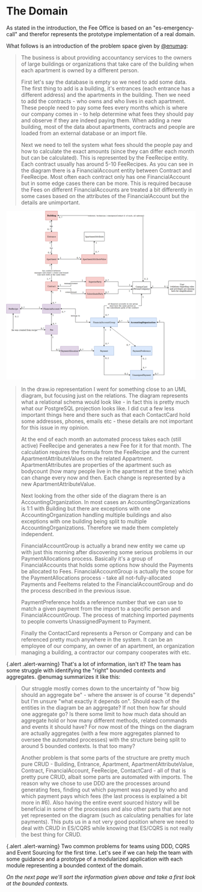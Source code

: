# The Domain

As stated in the introduction, the Fee Office is based on an "es-emergency-call" and therefor
represents the prototype implementation of a real domain.

What follows is an introduction of the problem space given by [@enumag](https://github.com/enumag):

> The business is about providing accountancy services to the owners of large buildings or organizations that take care of the building when each apartment is owned by a different person.
>
> First let's say the database is empty so we need to add some data. The first thing to add is a building, it's entrances (each entrance has a different address) and the apartments in the building. Then we need to add the contracts - who owns and who lives in each apartment. These people need to pay some fees every months which is where our company comes in - to help determine what fees they should pay and observe if they are indeed paying them. When adding a new building, most of the data about apartments, contracts and people are loaded from an external database or an import file.
>
> Next we need to tell the system what fees should the people pay and how to calculate the exact amounts (since they can differ each month but can be calculated). This is represented by the FeeRecipe entity. Each contract usually has around 5-10 FeeRecipes. As you can see in the diagram there is a FinancialAccount entity between Contract and FeeRecipe. Most often each contract only has one FinancialAccount but in some edge cases there can be more. This is required because the Fees on different FinancialAccounts are treated a bit differently in some cases based on the attributes of the FinancialAccount but the details are unimportant.

![UML Diagram Relations](../img/uml_relations.png)

> In the draw.io representation I went for something close to an UML diagram, but focusing just on the relations. The diagram represents what a relational schema would look like - in fact this is pretty much what our PostgreSQL projection looks like. I did cut a few less important things here and there such as that each ContactCard hold some addresses, phones, emails etc - these details are not important for this issue in my opinion.
>
> At the end of each month an automated process takes each (still active) FeeRecipe and generates a new Fee for it for that month. The calculation requires the formula from the FeeRecipe and the current ApartmentAttributeValues on the related Appartment. ApartmentAttributes are properties of the apartment such as bodycount (how many people live in the apartment at the time) which can change every now and then. Each change is represented by a new ApartmentAttributeValue.
>
> Next looking from the other side of the diagram there is an AccountingOrganization. In most cases an AccountingOrganizations is 1:1 with Building but there are exceptions with one AccountingOrganization handling multiple buildings and also exceptions with one building being split to multiple AccountingOrganizations. Therefore we made them completely independent.
>
> FinancialAccountGroup is actually a brand new entity we came up with just this morning after discovering some serious problems in our PaymentAllocations process. Basically it's a group of FinancialAccounts that holds some options how should the Payments be allocated to Fees. FinancialAccountGroup is actually the scope for the PaymentAllocations process - take all not-fully-allocated Payments and FeeItems related to the FinancialAccountGroup and do the process described in the previous issue.
>
> PaymentPreference holds a reference number that we can use to match a given payment from the import to a specific person and FinancialAccountGroup. The process of matching imported payments to people converts UnassignedPayment to Payment.
>
> Finally the ContactCard represents a Person or Company and can be referenced pretty much anywhere in the system. It can be an employee of our company, an owner of an apartment, an organization managing a building, a contractor our company cooperates with etc.

{.alert .alert-warning}
That's a lot of information, isn't it? The team has some struggle with identifying the "right" bounded contexts and aggregates.
@enumag summarizes it like this:

> Our struggle mostly comes down to the uncertainty of "how big should an aggregate be" - where the answer is of course "it depends" but I'm unsure "what exactly it depends on". Should each of the entities in the diagram be an aggregate? If not then how far should one aggregate go? Is there some limit to how much data should an aggregate hold or how many different methods, related commands and events it should have? For now most of the things on the diagram are actually aggregates (with a few more aggregates planned to oversee the automated processes) with the structure being split to around 5 bounded contexts. Is that too many?
>
> Another problem is that some parts of the structure are pretty much pure CRUD - Building, Entrance, Apartment, ApartmentAttributeValue, Contract, FinancialAccount, FeeRecipe, ContactCard - all of that is pretty pure CRUD, albait some parts are automated with imports. The reason why we chose to use DDD are the processes around generating fees, finding out which payment was payed by who and which payment pays which fees (the last process is explained a bit more in #6). Also having the entire event sourced history will be beneficial in some of the processes and also other parts that are not yet represented on the diagram (such as calculating penalties for late payments). This puts us in a not very good position where we need to deal with CRUD in ES/CQRS while knowing that ES/CQRS is not really the best thing for CRUD.

{.alert .alert-warning}
Two common problems for teams using DDD, CQRS and Event Sourcing for the first time. Let's see if we can help the team with some guidance and a prototype
of a modularized application with each module representing a bounded context of the domain.

*On the next page we'll sort the information given above and take a first look at the bounded contexts.*